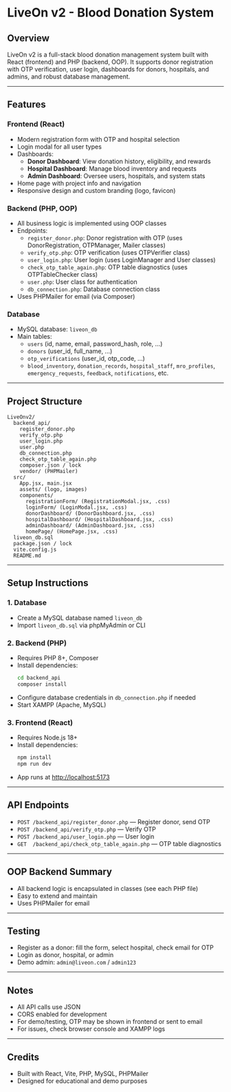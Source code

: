 # LiveOn v2 - Blood Donation System

## Overview

LiveOn v2 is a full-stack blood donation management system built with React (frontend) and PHP (backend, OOP). It supports donor registration with OTP verification, user login, dashboards for donors, hospitals, and admins, and robust database management.

---

## Features

### Frontend (React)

- Modern registration form with OTP and hospital selection
- Login modal for all user types
- Dashboards:
  - **Donor Dashboard**: View donation history, eligibility, and rewards
  - **Hospital Dashboard**: Manage blood inventory and requests
  - **Admin Dashboard**: Oversee users, hospitals, and system stats
- Home page with project info and navigation
- Responsive design and custom branding (logo, favicon)

### Backend (PHP, OOP)

- All business logic is implemented using OOP classes
- Endpoints:
  - `register_donor.php`: Donor registration with OTP (uses DonorRegistration, OTPManager, Mailer classes)
  - `verify_otp.php`: OTP verification (uses OTPVerifier class)
  - `user_login.php`: User login (uses LoginManager and User classes)
  - `check_otp_table_again.php`: OTP table diagnostics (uses OTPTableChecker class)
  - `user.php`: User class for authentication
  - `db_connection.php`: Database connection class
- Uses PHPMailer for email (via Composer)

### Database

- MySQL database: `liveon_db`
- Main tables:
  - `users` (id, name, email, password_hash, role, ...)
  - `donors` (user_id, full_name, ...)
  - `otp_verifications` (user_id, otp_code, ...)
  - `blood_inventory`, `donation_records`, `hospital_staff`, `mro_profiles`, `emergency_requests`, `feedback`, `notifications`, etc.

---

## Project Structure

```
LiveOnv2/
  backend_api/
    register_donor.php
    verify_otp.php
    user_login.php
    user.php
    db_connection.php
    check_otp_table_again.php
    composer.json / lock
    vendor/ (PHPMailer)
  src/
    App.jsx, main.jsx
    assets/ (logo, images)
    components/
      registrationForm/ (RegistrationModal.jsx, .css)
      loginForm/ (LoginModal.jsx, .css)
      donorDashboard/ (DonorDashboard.jsx, .css)
      hospitalDashboard/ (HospitalDashboard.jsx, .css)
      adminDashboard/ (AdminDashboard.jsx, .css)
      homePage/ (HomePage.jsx, .css)
  liveon_db.sql
  package.json / lock
  vite.config.js
  README.md
```

---

## Setup Instructions

### 1. Database

- Create a MySQL database named `liveon_db`
- Import `liveon_db.sql` via phpMyAdmin or CLI

### 2. Backend (PHP)

- Requires PHP 8+, Composer
- Install dependencies:
  ```bash
  cd backend_api
  composer install
  ```
- Configure database credentials in `db_connection.php` if needed
- Start XAMPP (Apache, MySQL)

### 3. Frontend (React)

- Requires Node.js 18+
- Install dependencies:
  ```bash
  npm install
  npm run dev
  ```
- App runs at [http://localhost:5173](http://localhost:5173)

---

## API Endpoints

- `POST /backend_api/register_donor.php` — Register donor, send OTP
- `POST /backend_api/verify_otp.php` — Verify OTP
- `POST /backend_api/user_login.php` — User login
- `GET  /backend_api/check_otp_table_again.php` — OTP table diagnostics

---

## OOP Backend Summary

- All backend logic is encapsulated in classes (see each PHP file)
- Easy to extend and maintain
- Uses PHPMailer for email

---

## Testing

- Register as a donor: fill the form, select hospital, check email for OTP
- Login as donor, hospital, or admin
- Demo admin: `admin@liveon.com` / `admin123`

---

## Notes

- All API calls use JSON
- CORS enabled for development
- For demo/testing, OTP may be shown in frontend or sent to email
- For issues, check browser console and XAMPP logs

---

## Credits

- Built with React, Vite, PHP, MySQL, PHPMailer
- Designed for educational and demo purposes
